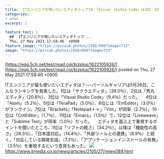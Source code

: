 ```yaml
---
title:  ITエンジニアが使いたいエディタトップ10　「Visual Studio Code」は3位　1位は？  
categories:
- news
excerpt: |
  
feature_text: |
  ##  ITエンジニアが使いたいエディタトップ...
  Thu, 27 May 2021 17:58:46  +0900
feature_image: "https://picsum.photos/2560/600?image=733"
image: "https://picsum.photos/2560/600?image=733"
---
```


[https://egg.5ch.net/test/read.cgi/bizplus/1622105926/](https://egg.5ch.net/test/read.cgi/bizplus/1622105926/)
posted on Thu, 27 May 2021 17:58:46  +0900

<!--more-->

ITエンジニアが最も使いたいエディタは？──パーソルキャリアは5月26日、こんなランキングを発表した。1位は「サクラエディタ」（38.0％）、2位は「秀丸エディタ」（20.8％）、3位は「Visual Studio Code」（9.4％）だった。 　4位は「Atom」（5.2％）、5位は「TeraPad」（5.0％）、6位には「EmEditor」（3.0％）がランクイン。7位は「Brackets」「Notepad＋＋」「Vim」が同率（2.7％）。10位は「CotEditor」（1.7％）、11位は「Emacs」（1.5％）で、12位は「Liveweave」と「Sublime Text」が同率（1.0％）だった。 　エディタを選ぶ上で重視するポイントを聞いたところ、1位は「ソフトの軽さ」（34.2％）。以降は「機能性の高さ」（28.3％）、「日本語対応」（14.4％）、「外部ツールとの連携」（8.9％）と続く。「対応している開発言語」（7.2％）、「アプリケーションインストールの有無」（3.5％）を重視するという意見もあった。 ![](https://image.itmedia.co.jp/news/articles/2105/27/dy_nn_01_w190.jpg) https://www.itmedia.co.jp/news/articles/2105/27/news089.html
